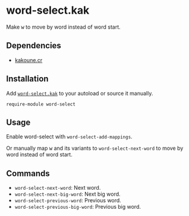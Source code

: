 # word-select.kak

Make <kbd>w</kbd> to move by word instead of word start.

## Dependencies

- [kakoune.cr]

[kakoune.cr]: https://github.com/alexherbo2/kakoune.cr

## Installation

Add [`word-select.kak`](rc/word-select.kak) to your autoload or source it manually.

``` kak
require-module word-select
```

## Usage

Enable word-select with `word-select-add-mappings`.

Or manually map <kbd>w</kbd> and its variants to `word-select-next-word` to move by word instead of word start.

## Commands

- `word-select-next-word`: Next word.
- `word-select-next-big-word`: Next big word.
- `word-select-previous-word`: Previous word.
- `word-select-previous-big-word`: Previous big word.

[Kakoune]: https://kakoune.org
